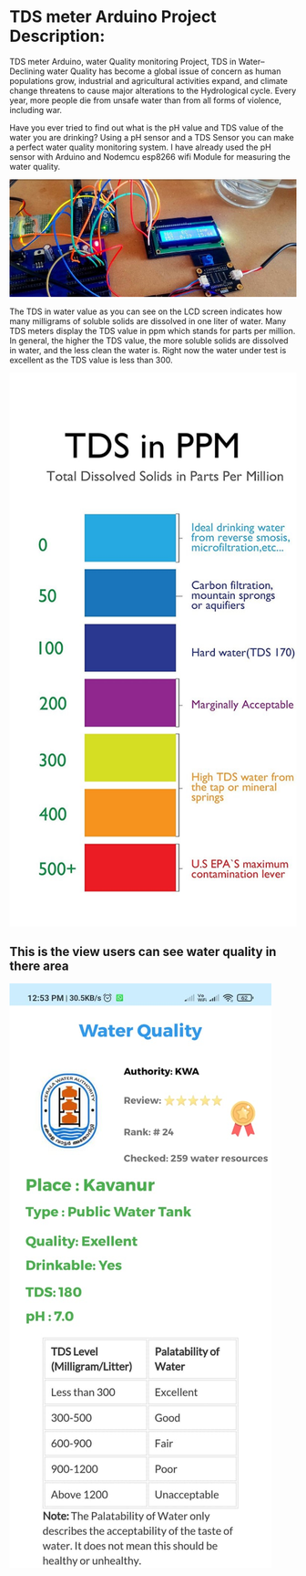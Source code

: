 # TDS meter Arduino Project Description:
TDS meter Arduino, water Quality monitoring Project, TDS in Water– Declining water Quality has become a global issue of concern as human populations grow, industrial and agricultural activities expand, and climate change threatens to cause major alterations to the Hydrological cycle. Every year, more people die from unsafe water than from all forms of violence, including war.

Have you ever tried to find out what is the pH value and TDS value of the water you are drinking? Using a pH sensor and a TDS Sensor you can make a perfect water quality monitoring system. I have already used the pH sensor with Arduino and Nodemcu esp8266 wifi Module for measuring the water quality.


![Video transcription/translation app](https://github.com/ANASDAVOODTK/Clean_water_and_sanitation/blob/IoT_Branch/iot.jpg)


The TDS in water value as you can see on the LCD screen indicates how many milligrams of soluble solids are dissolved in one liter of water. Many TDS meters display the TDS value in ppm which stands for parts per million. In general, the higher the TDS value, the more soluble solids are dissolved in water, and the less clean the water is. Right now the water under test is excellent as the TDS value is less than 300.


![Video transcription/translation app](https://github.com/ANASDAVOODTK/Clean_water_and_sanitation/blob/IoT_Branch/tds.jpg)

## This is the view users can see water quality in there area

![Video transcription/translation app](https://github.com/ANASDAVOODTK/Clean_water_and_sanitation/blob/IoT_Branch/tds.jpeg)



